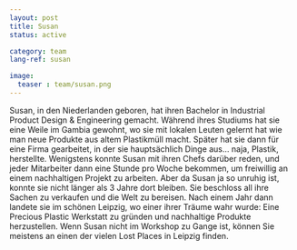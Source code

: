 ```yaml
---
layout: post
title: Susan
status: active

category: team
lang-ref: susan

image:
  teaser : team/susan.png
---
```


Susan, in den Niederlanden geboren, hat ihren Bachelor in Industrial Product Design & Engineering gemacht. Während ihres Studiums hat sie eine Weile im Gambia gewohnt, wo sie mit lokalen Leuten gelernt hat wie man neue Produkte aus altem Plastikmüll macht. Später hat sie dann für eine Firma gearbeitet, in der sie hauptsächlich Dinge aus… naja, Plastik, herstellte. Wenigstens konnte Susan mit ihren Chefs darüber reden, und jeder Mitarbeiter dann eine Stunde pro Woche bekommen, um freiwillig an einem nachhaltigen Projekt zu arbeiten. Aber da Susan ja so unruhig ist, konnte sie nicht länger als 3 Jahre dort bleiben. Sie beschloss all ihre Sachen zu verkaufen und die Welt zu bereisen. Nach einem Jahr dann landete sie im schönen Leipzig, wo einer ihrer Träume wahr wurde: Eine Precious Plastic Werkstatt zu gründen und nachhaltige Produkte herzustellen. Wenn Susan nicht im Workshop zu Gange ist, können Sie meistens an einen der vielen Lost Places in Leipzig finden.


